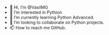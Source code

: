 - 👋 Hi, I’m @VasilMG
- 👀 I’m interested in Pythion
- 🌱 I’m currently learning Python Advanced.
- 💞️ I’m looking to collaborate on Python projects.
- 📫 How to reach me GitHub.

<!---
VasilMG/VasilMG is a ✨ special ✨ repository because its `README.md` (this file) appears on your GitHub profile.
You can click the Preview link to take a look at your changes.
--->
